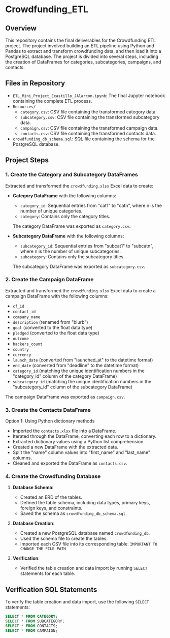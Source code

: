 # Crowdfunding_ETL


## Overview

This repository contains the final deliverables for the Crowdfunding ETL project. The project involved building an ETL pipeline using Python and Pandas to extract and transform crowdfunding data, and then load it into a PostgreSQL database. The project is divided into several steps, including the creation of DataFrames for categories, subcategories, campaigns, and contacts.

## Files in Repository

- `ETL_Mini_Project_Ecastillo_JAlarcon.ipynb`: The final Jupyter notebook containing the complete ETL process.
- `Resources/`
  - `category.csv`: CSV file containing the transformed category data.
  - `subcategory.csv`: CSV file containing the transformed subcategory data.
  - `campaign.csv`: CSV file containing the transformed campaign data.
  - `contacts.csv`: CSV file containing the transformed contacts data.
- `crowdfunding_db_schema.sql`: SQL file containing the schema for the PostgreSQL database.

## Project Steps

### 1. Create the Category and Subcategory DataFrames

Extracted and transformed the `crowdfunding.xlsx` Excel data to create:
- **Category DataFrame** with the following columns:
  - `category_id`: Sequential entries from "cat1" to "catn", where n is the number of unique categories.
  - `category`: Contains only the category titles.

  The category DataFrame was exported as `category.csv`.

- **Subcategory DataFrame** with the following columns:
  - `subcategory_id`: Sequential entries from "subcat1" to "subcatn", where n is the number of unique subcategories.
  - `subcategory`: Contains only the subcategory titles.

  The subcategory DataFrame was exported as `subcategory.csv`.

### 2. Create the Campaign DataFrame

Extracted and transformed the `crowdfunding.xlsx` Excel data to create a campaign DataFrame with the following columns:
- `cf_id`
- `contact_id`
- `company_name`
- `description` (renamed from "blurb")
- `goal` (converted to the float data type)
- `pledged` (converted to the float data type)
- `outcome`
- `backers_count`
- `country`
- `currency`
- `launch_date` (converted from "launched_at" to the datetime format)
- `end_date` (converted from "deadline" to the datetime format)
- `category_id` (matching the unique identification numbers in the "category_id" column of the category DataFrame)
- `subcategory_id` (matching the unique identification numbers in the "subcategory_id" column of the subcategory DataFrame)

The campaign DataFrame was exported as `campaign.csv`.

### 3. Create the Contacts DataFrame

Option 1: Using Python dictionary methods
- Imported the `contacts.xlsx` file into a DataFrame.
- Iterated through the DataFrame, converting each row to a dictionary.
- Extracted dictionary values using a Python list comprehension.
- Created a new DataFrame with the extracted data.
- Split the "name" column values into "first_name" and "last_name" columns.
- Cleaned and exported the DataFrame as `contacts.csv`.

### 4. Create the Crowdfunding Database

1. **Database Schema**:
   - Created an ERD of the tables.
   - Defined the table schema, including data types, primary keys, foreign keys, and constraints.
   - Saved the schema as `crowdfunding_db_schema.sql`.

2. **Database Creation**:
   - Created a new PostgreSQL database named `crowdfunding_db`.
   - Used the schema file to create the tables.
   - Imported each CSV file into its corresponding table. `IMPORTANT TO CHANGE THE FILE PATH`

3. **Verification**:
   - Verified the table creation and data import by running `SELECT` statements for each table.

## Verification SQL Statements

To verify the table creation and data import, use the following `SELECT` statements:

```sql
SELECT * FROM CATEGORY;
SELECT * FROM SUBCATEGORY;
SELECT * FROM CONTACTS;
SELECT * FROM CAMPAIGN;
```
